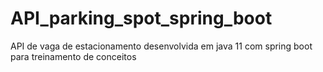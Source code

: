 # API_parking_spot_spring_boot
API de vaga de estacionamento desenvolvida em java 11 com spring boot para treinamento de conceitos
